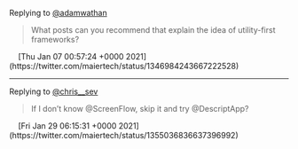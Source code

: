 Replying to [@adamwathan](https://twitter.com/adamwathan/status/1346899585558601730)

> What posts can you recommend that explain the idea of utility-first frameworks?

<img src="media/tweet.ico" width="12" />
[Thu Jan 07 00:57:24 +0000 2021](https://twitter.com/maiertech/status/1346984243667222528)

---

Replying to [@chris\_\_sev](https://twitter.com/chris__sev/status/1354955000909230085)

> If I don’t know @ScreenFlow, skip it and try @DescriptApp?

<img src="media/tweet.ico" width="12" />
[Fri Jan 29 06:15:31 +0000 2021](https://twitter.com/maiertech/status/1355036836637396992)
